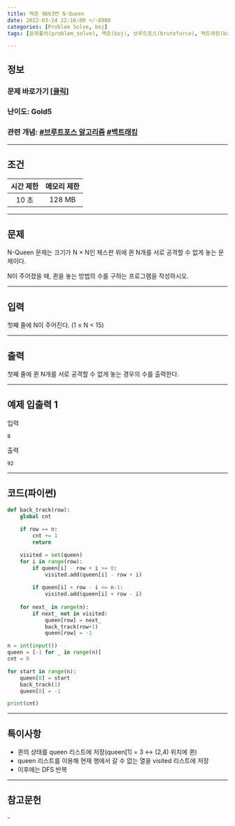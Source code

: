 ```yaml
---
title: 백준 9663번 N-Queen
date: 2022-03-24 22:16:00 +/-0900
categories: [Problem Solve, boj]
tags: [문제풀이(problem_solve), 백준(boj), 브루트포스(bruteforce), 백트래킹(backtracking)]

---
```

## 정보
### 문제 바로가기 [[클릭](https://www.acmicpc.net/problem/9663)]
### 난이도: Gold5
### 관련 개념: [#브루트포스 알고리즘](https://www.acmicpc.net/problemset?sort=ac_desc&algo=125) [#백트래킹](https://www.acmicpc.net/problemset?sort=ac_desc&algo=5)

---
## 조건

시간 제한|메모리 제한
:---:|:---:
10 초|128 MB

---
## 문제
N-Queen 문제는 크기가 N × N인 체스판 위에 퀸 N개를 서로 공격할 수 없게 놓는 문제이다.

N이 주어졌을 때, 퀸을 놓는 방법의 수를 구하는 프로그램을 작성하시오.

---
## 입력
첫째 줄에 N이 주어진다. (1 ≤ N < 15)

---
## 출력
첫째 줄에 퀸 N개를 서로 공격할 수 없게 놓는 경우의 수를 출력한다.

---
## 예제 입출력 1
입력
```
8
```

출력
```
92
```

---
## 코드(파이썬)
```python
def back_track(row):
    global cnt
    
    if row == n:
        cnt += 1
        return

    visited = set(queen)
    for i in range(row):
        if queen[i] - row + i >= 0:
            visited.add(queen[i] - row + i)
            
        if queen[i] + row - i <= n-1:
            visited.add(queen[i] + row - i)
    
    for next_ in range(n):
        if next_ not in visited:
            queen[row] = next_
            back_track(row+1)
            queen[row] = -1

n = int(input())
queen = [-1 for _ in range(n)]
cnt = 0

for start in range(n):
    queen[0] = start
    back_track(1)
    queen[0] = -1

print(cnt)

```

---
## 특이사항
- 퀸의 상태를 queen 리스트에 저장(queen[1] = 3 <-> (2,4) 위치에 퀸)
- queen 리스트를 이용해 현재 행에서 갈 수 없는 열을 visited 리스트에 저장
- 이후에는 DFS 반복

---
## 참고문헌
\- 
